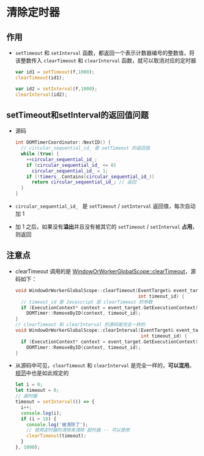 # 清除定时器

## 作用

  - `setTimeout` 和 `setInterval` 函数，都返回一个表示计数器编号的整数值，将该整数传入 `clearTimeout` 和 `clearInterval` 函数，就可以取消对应的定时器

    ```javascript
    var id1 = setTimeout(f,1000);
    clearTimeout(id1);

    var id2 = setInterval(f,1000);
    clearInterval(id2);
    ```

## setTimeout和setInterval的返回值问题

  - 源码

    ```c++
    int DOMTimerCoordinator::NextID() {
      // circular_sequential_id_ 是 setTimeout 的返回值
      while (true) {
        ++circular_sequential_id_;
        if (circular_sequential_id_ <= 0)
          circular_sequential_id_ = 1;
        if (!timers_.Contains(circular_sequential_id_))
          return circular_sequential_id_; // 返回
      }
    }

    ```

  - `circular_sequential_id_ ` 是 `setTimeout` / `setInterval` 返回值，每次自动加 1

  - 加 1 之后，如果没有**溢出**并且没有被其它的 `setTimeout` / `setInterval` **占用**，则返回

## 注意点

  - clearTimeout 调用的是 [WindowOrWorkerGlobalScope::clearTimeout](https://link.zhihu.com/?target=https://chromium.googlesource.com/chromium/src/+/refs/tags/91.0.4437.3/third_party/blink/renderer/core/frame/window_or_worker_global_scope.cc#212 "WindowOrWorkerGlobalScope::clearTimeout")，源码如下：

    ```c++
    void WindowOrWorkerGlobalScope::clearTimeout(EventTarget& event_target,
                                                 int timeout_id) {
      // timeout_id 是 Javascript 层 clearTimeout 的参数
      if (ExecutionContext* context = event_target.GetExecutionContext())
        DOMTimer::RemoveByID(context, timeout_id);
    }
    // clearTimeout 和 clearInterval 的源码是完全一样的
    void WindowOrWorkerGlobalScope::clearInterval(EventTarget& event_target,
                                                  int timeout_id) {
      if (ExecutionContext* context = event_target.GetExecutionContext())
        DOMTimer::RemoveByID(context, timeout_id);
    }
    ```

  - 从源码中可见，`clearTimeout` 和 `clearInterval` 是完全一样的，**可以混用**。[规范](https://link.zhihu.com/?target=https://html.spec.whatwg.org/multipage/timers-and-user-prompts.html "规范")中也是如此规定的

    ```javascript
    let i = 0;
    let timeout = 0;
    // 超时器
    timeout = setInterval(() => {
      i++;
      console.log(i);
      if (i > 10) {
        console.log('被清除了');
        // 使用定时器的清除来清除 超时器 -- 可以使用
        clearTimeout(timeout);
      }
    }, 1000);
    ```
